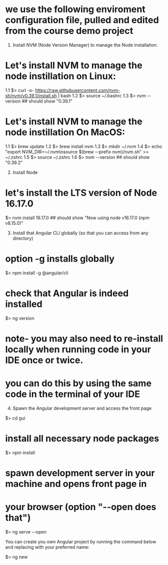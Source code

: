 # we use the following enviroment configuration file, pulled and edited from the course demo project

1. Install NVM (Node Version Manager) to manage the Node installation.

 # Let's install NVM to manage the node instillation on Linux:
 
 1.1 $> curl -o- https://raw.githubusercontent.com/nvm-sh/nvm/v0.39.1/install.sh | bash
 1.2 $> source ~/.bashrc
 1.3 $> nvm --version ## should show "0.39.1"

 # Let's install NVM to manage the node instillation On MacOS:

 1.1 $> brew update
 1.2 $> brew install nvm
 1.3 $> mkdir ~/.nvm
 1.4 $> echo "export NVM_DIR=~/.nvm\nsource \$(brew --prefix nvm)/nvm.sh" >> ~/.zshrc
 1.5 $> source ~/.zshrc
 1.6 $> nvm --version ## should show "0.39.2"

2. Install Node

 # let's install the LTS version of Node 16.17.0
 $> nvm install 16.17.0 ## should show "Now using node v16.17.0 (npm v8.15.0)"

3. Install that Angular CLI globally (so that you can access from any directory)

 # option -g installs globally
 $> npm install -g @angular/cli

 # check that Angular is indeed installed
 $> ng version 

 # note- you may also need to re-install locally when running code in your IDE once or twice.
 # you can do this by using the same code in the terminal of your IDE

4. Spawn the Angular development server and access the front page

 $> cd gui

 # install all necessary node packages
 $> npm install

 # spawn development server in your machine and opens front page in
 # your browser (option "--open does that")
 $> ng serve --open


You can create you own Angular project by running the command below 
and replacing <project-name> with your preferred name:

 $> ng new <project-name> 


